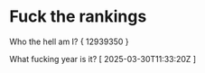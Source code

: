 # Fuck the rankings

Who the hell am I?
{ 12939350 }

What fucking year is it?
[ 2025-03-30T11:33:20Z ]
